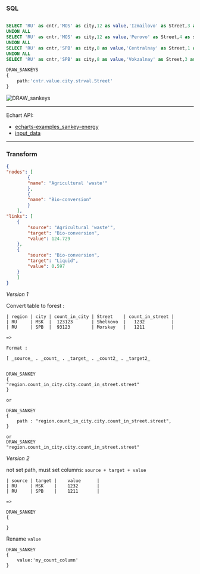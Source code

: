 ### SQL


```sql

SELECT 'RU' as cntr,'MOS' as city,12 as value,'Izmailovo' as Street,3 as strval
UNION ALL
SELECT 'RU' as cntr,'MOS' as city,12 as value,'Perovo' as Street,4 as strval
UNION ALL
SELECT 'RU' as cntr,'SPB' as city,8 as value,'Centralnay' as Street,1 as strval
UNION ALL
SELECT 'RU' as cntr,'SPB' as city,8 as value,'Vokzalnay' as Street,3 as strval

DRAW_SANKEYS
{
    path:'cntr.value.city.strval.Street'
}

```

![DRAW_sankeys](/img/draw-sankeys.png)


----

Echart API:
* [echarts-examples_sankey-energy](https://ecomfe.github.io/echarts-examples/public/editor.html?c=sankey-energy)
* [input_data](https://ecomfe.github.io/echarts-examples/public/data/asset/data/energy.json)

----

### Transform
```json
{
"nodes": [
        {
        "name": "Agricultural 'waste'"
        },
        {
        "name": "Bio-conversion"
        }
    ],
"links": [
    {
        "source": "Agricultural 'waste'",
        "target": "Bio-conversion",
        "value": 124.729
    },
    {
        "source": "Bio-conversion",
        "target": "Liquid",
        "value": 0.597
    }
    ]
}
```

*Version 1*

Convert table to forest :

```
| region | city | count_in_city | Street    | count_in_street |
| RU     | MSK  |  123123       | Shelkovo  |   1232          |
| RU     | SPB  |  93123        | Morskay   |   1211          |

=>

Format :

[ _source_ . _count_ . _target_ . _count2_ . _target2_


DRAW_SANKEY
{
"region.count_in_city.city.count_in_street.street"
}

or

DRAW_SANKEY
{
    path : "region.count_in_city.city.count_in_street.street",
}

or
DRAW_SANKEY
"region.count_in_city.city.count_in_street.street"
```


*Version 2*

not set path, must set columns: `source + target + value`


```
| source | target |    value      |
| RU     | MSK    |    1232       |
| RU     | SPB    |    1211       |

=>

DRAW_SANKEY
{

}
```


Rename `value`

```
DRAW_SANKEY
{
    value:'my_count_column'
}
```


